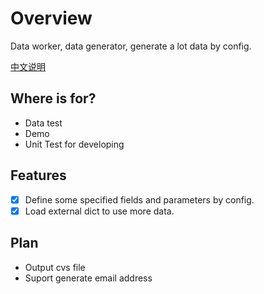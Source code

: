 # Overview

Data worker, data generator, generate a lot data by config.

[中文说明](./README_ZH.md)

## Where is for?

- Data test
- Demo
- Unit Test for developing

## Features

- [x] Define some specified fields and parameters by config.
- [x] Load external dict to use more data.

## Plan

- Output cvs file
- Suport generate email address
